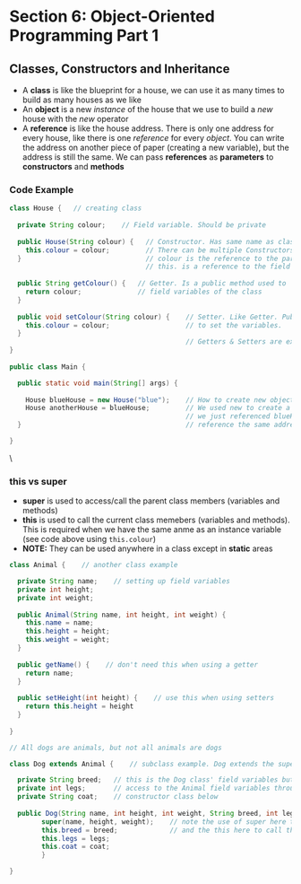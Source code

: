 # Section 6: Object-Oriented Programming Part 1
## Classes, Constructors and Inheritance

- A **class** is like the blueprint for a house, we can use it as many times to build as many houses as we like
- An **object** is a new *instance* of the house that we use to build a *new* house with the *new* operator
- A **reference** is like the house address. There is only one address for every house, like there is one *reference* for every *object*.
You can write the address on another piece of paper (creating a new variable), but the address is still the same. We can
pass **references** as **parameters** to **constructors** and **methods** 

### Code Example
```java
class House {   // creating class
  
  private String colour;    // Field variable. Should be private
  
  public House(String colour) {   // Constructor. Has same name as class.
    this.colour = colour;         // There can be multiple Constructors in a class
  }                               // colour is the reference to the parameter passed
                                  // this. is a reference to the field variable with the same name
  
  public String getColour() {   // Getter. Is a public method used to 'get' the
    return colour;              // field variables of the class
  }
  
  public void setColour(String colour) {    // Setter. Like Getter. Public method used
    this.colour = colour;                   // to set the variables.
  }                                         
                                            // Getters & Setters are examples of Encapsulation
}  
  
public class Main {

  public static void main(String[] args) {
  
    House blueHouse = new House("blue");    // How to create new object of type House using our House class
    House anotherHouse = blueHouse;         // We used new to create a new instance but for anotherHouse,
                                            // we just referenced blueHouse. So the two difference objects
  }                                         // reference the same address

}
```
\

### this vs super
- **super** is used to access/call the parent class members (variables and methods)
- **this** is used to call the current class memebers (variables and methods). This is required when
we have the same anme as an instance variable (see code above using `this.colour`)
- **NOTE:** They can be used anywhere in a class except in **static** areas
```java
class Animal {    // another class example

  private String name;    // setting up field variables
  private int height;
  private int weight;
  
  public Animal(String name, int height, int weight) {
    this.name = name;
    this.height = height;
    this.weight = weight;
  }
  
  public getName() {    // don't need this when using a getter
    return name;
  }
  
  public setHeight(int height) {    // use this when using setters
    return this.height = height
  }
  
}

// All dogs are animals, but not all animals are dogs

class Dog extends Animal {    // subclass example. Dog extends the superclass Animal

  private String breed;   // this is the Dog class' field variables but it also has
  private int legs;       // access to the Animal field variables through the 
  private String coat;    // constructor class below
  
  public Dog(String name, int height, int weight, String breed, int legs, String coat) {
        super(name, height, weight);    // note the use of super here to call the superclass variables
        this.breed = breed;             // and the this here to call the instance variables
        this.legs = legs;
        this.coat = coat;
        }

}
```
